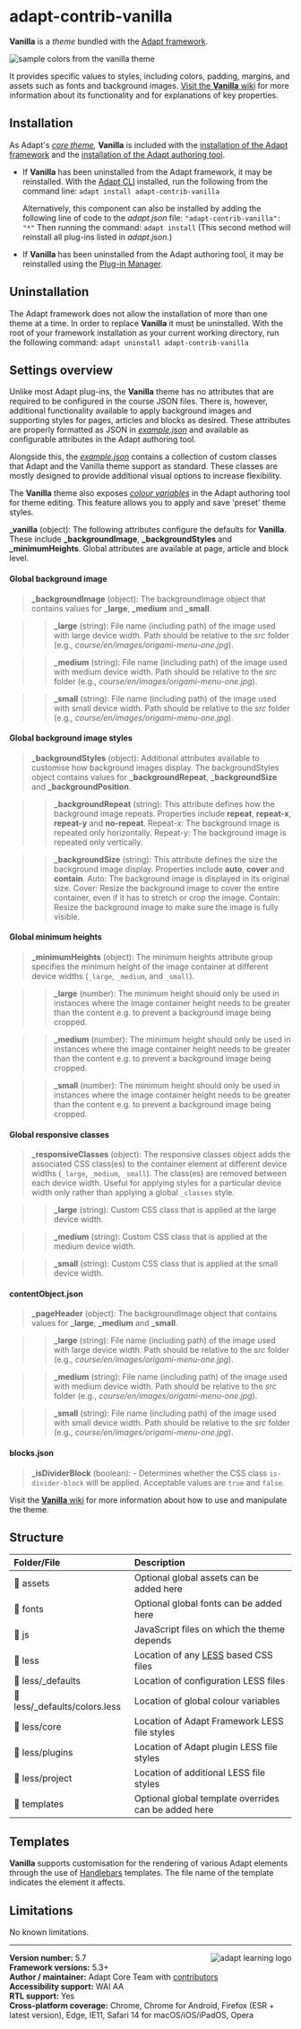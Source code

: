 # adapt-contrib-vanilla

**Vanilla** is a *theme* bundled with the [Adapt framework](https://github.com/adaptlearning/adapt_framework).

<img src="https://github.com/adaptlearning/documentation/blob/master/04_wiki_assets/plug-ins/images/vanilla01.jpg" alt="sample colors from the vanilla theme">

It provides specific values to styles, including colors, padding, margins, and assets such as fonts and background images. [Visit the **Vanilla** wiki](https://github.com/adaptlearning/adapt-contrib-vanilla/wiki) for more information about its functionality and for explanations of key properties.

## Installation

As Adapt's *[core theme](https://github.com/adaptlearning/adapt_framework/wiki/Core-Plug-ins-in-the-Adapt-Learning-Framework#theme),* **Vanilla** is included with the [installation of the Adapt framework](https://github.com/adaptlearning/adapt_framework/wiki/Manual-installation-of-the-Adapt-framework#installation) and the [installation of the Adapt authoring tool](https://github.com/adaptlearning/adapt_authoring/wiki/Installing-Adapt-Origin).

* If **Vanilla** has been uninstalled from the Adapt framework, it may be reinstalled.
With the [Adapt CLI](https://github.com/adaptlearning/adapt-cli) installed, run the following from the command line:
`adapt install adapt-contrib-vanilla`

    Alternatively, this component can also be installed by adding the following line of code to the *adapt.json* file:
    `"adapt-contrib-vanilla": "*"`
    Then running the command:
    `adapt install`
    (This second method will reinstall all plug-ins listed in *adapt.json*.)

* If **Vanilla** has been uninstalled from the Adapt authoring tool, it may be reinstalled using the [Plug-in Manager](https://github.com/adaptlearning/adapt_authoring/wiki/Plugin-Manager).

## Uninstallation

The Adapt framework does not allow the installation of more than one theme at a time. In order to replace **Vanilla** it must be uninstalled. With the root of your framework installation as your current working directory, run the following command:
`adapt uninstall adapt-contrib-vanilla`

## Settings overview

Unlike most Adapt plug-ins, the **Vanilla** theme has no attributes that are required to be configured in the course JSON files. There is, however, additional functionality available to apply background images and supporting styles for pages, articles and blocks as desired. These attributes are properly formatted as JSON in [*example.json*](https://github.com/adaptlearning/adapt-contrib-vanilla/blob/master/example.json) and available as configurable attributes in the Adapt authoring tool.

Alongside this, the [*example.json*](https://github.com/adaptlearning/adapt-contrib-vanilla/blob/master/example.json#L86) contains a collection of custom classes that Adapt and the Vanilla theme support as standard. These classes are mostly designed to provide additional visual options to increase flexibility.

The **Vanilla** theme also exposes [*colour variables*](https://github.com/adaptlearning/adapt-contrib-vanilla/blob/master/less/_defaults/colors.less) in the Adapt authoring tool for theme editing. This feature allows you to apply and save 'preset' theme styles.

**\_vanilla** (object): The following attributes configure the defaults for **Vanilla**. These include **\_backgroundImage**, **\_backgroundStyles** and **\_minimumHeights**. Global attributes are available at page, article and block level.

#### Global background image
>**\_backgroundImage** (object): The backgroundImage object that contains values for **\_large**, **\_medium** and **\_small**.

>>**\_large** (string): File name (including path) of the image used with large device width. Path should be relative to the *src* folder (e.g., *course/en/images/origami-menu-one.jpg*).

>>**\_medium** (string): File name (including path) of the image used with medium device width. Path should be relative to the *src* folder (e.g., *course/en/images/origami-menu-one.jpg*).

>>**\_small** (string): File name (including path) of the image used with small device width. Path should be relative to the *src* folder (e.g., *course/en/images/origami-menu-one.jpg*).

#### Global background image styles
>**_backgroundStyles** (object): Additional attributes available to customise how background images display. The backgroundStyles object contains values for **\_backgroundRepeat**, **\_backgroundSize** and **\_backgroundPosition**.

>>**\_backgroundRepeat** (string): This attribute defines how the background image repeats. Properties include **repeat**, **repeat-x**, **repeat-y** and **no-repeat**.
Repeat-x: The background image is repeated only horizontally. Repeat-y: The background image is repeated only vertically.

>>**\_backgroundSize** (string): This attribute defines the size the background image display. Properties include **auto**, **cover** and **contain**.
Auto: The background image is displayed in its original size. Cover: Resize the background image to cover the entire container, even if it has to stretch or crop the image. Contain: Resize the background image to make sure the image is fully visible.

#### Global minimum heights
>**_minimumHeights** (object): The minimum heights attribute group specifies the minimum height of the image container at different device widths (`_large`, `_medium`, and `_small`).

>>**\_large** (number): The minimum height should only be used in instances where the image container height needs to be greater than the content e.g. to prevent a background image being cropped.

>>**\_medium** (number): The minimum height should only be used in instances where the image container height needs to be greater than the content e.g. to prevent a background image being cropped.

>>**\_small** (number): The minimum height should only be used in instances where the image container height needs to be greater than the content e.g. to prevent a background image being cropped.

#### Global responsive classes
>**\_responsiveClasses** (object): The responsive classes object adds the associated CSS class(es) to the container element at different device widths (`_large`, `_medium`, `_small`). The class(es) are removed between each device width. Useful for applying styles for a particular device width only rather than applying a global `_classes` style.

>>**\_large** (string): Custom CSS class that is applied at the large device width.

>>**\_medium** (string): Custom CSS class that is applied at the medium device width.

>>**\_small** (string): Custom CSS class that is applied at the small device width.

#### **contentObject.json**
>**\_pageHeader** (object): The backgroundImage object that contains values for **\_large**, **\_medium** and **\_small**.

>>**\_large** (string): File name (including path) of the image used with large device width. Path should be relative to the *src* folder (e.g., *course/en/images/origami-menu-one.jpg*).

>>**\_medium** (string): File name (including path) of the image used with medium device width. Path should be relative to the *src* folder (e.g., *course/en/images/origami-menu-one.jpg*).

>>**\_small** (string): File name (including path) of the image used with small device width. Path should be relative to the *src* folder (e.g., *course/en/images/origami-menu-one.jpg*).

#### **blocks.json**
>**\_isDividerBlock** (boolean): - Determines whether the CSS class `is-divider-block` will be applied. Acceptable values are `true` and `false`.

Visit the [**Vanilla** wiki](https://github.com/adaptlearning/adapt-contrib-vanilla/wiki) for more information about how to use and manipulate the theme.

## Structure

| Folder/File         | Description  |
| :-------------      |:-------------|
| 📁 assets                     | Optional global assets can be added here |
| 📁 fonts                      | Optional global fonts can be added here |
| 📁 js                         | JavaScript files on which the theme depends |
| 📁 less                       | Location of any [LESS](http://lesscss.org/) based CSS files |
| 📁 less/_defaults             | Location of configuration LESS files |
| 📄 less/_defaults/colors.less | Location of global colour variables |
| 📁 less/core                  | Location of Adapt Framework LESS file styles |
| 📁 less/plugins               | Location of Adapt plugin LESS file styles |
| 📁 less/project               | Location of additional LESS file styles |
| 📁 templates                  | Optional global template overrides can be added here |

## Templates

**Vanilla** supports customisation for the rendering of various Adapt elements through the use of [Handlebars](http://handlebarsjs.com/) templates. The file name of the template indicates the element it affects.

## Limitations

No known limitations.

----------------------------
**Version number:**  5.7  <a href="https://community.adaptlearning.org/" target="_blank"><img src="https://github.com/adaptlearning/documentation/blob/master/04_wiki_assets/plug-ins/images/adapt-logo-mrgn-lft.jpg" alt="adapt learning logo" align="right"></a><br>
**Framework versions:**  5.3+<br>
**Author / maintainer:** Adapt Core Team with [contributors](https://github.com/adaptlearning/adapt-contrib-vanilla/graphs/contributors)<br>
**Accessibility support:** WAI AA<br>
**RTL support:** Yes<br>
**Cross-platform coverage:** Chrome, Chrome for Android, Firefox (ESR + latest version), Edge, IE11, Safari 14 for macOS/iOS/iPadOS, Opera<br>
